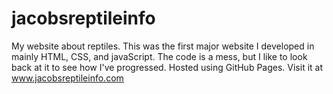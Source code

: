 # jacobsreptileinfo
My website about reptiles. This was the first major website I developed in mainly HTML, CSS, and javaScript. The code is a mess, but I like to look back at it to see how I've progressed. Hosted using GitHub Pages. Visit it at <a href="https://www.jacobsreptileinfo.com" target="_blank">www.jacobsreptileinfo.com</a>
